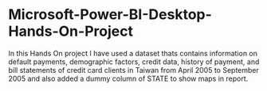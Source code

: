 # Microsoft-Power-BI-Desktop-Hands-On-Project
In this Hands On project I have used a dataset thats contains information on default payments, demographic factors, credit data, history of payment, and bill statements of credit card clients in Taiwan from April 2005 to September 2005 and also added a dummy column of STATE to show maps in report.
